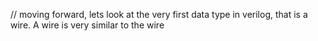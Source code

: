// moving forward, lets look at the very first data type in verilog, that is a wire. A wire is very similar to the wire